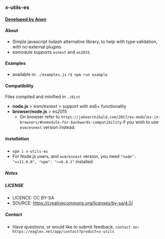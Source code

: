 ### x-utils-es
####  [ Developed by Anon ](http://eaglex.net)


#### About
- Simple javascript lodash alternative library, to help with type validation, with no external plugins
- esmodule supports `esnext` and `es2015`.


#### Examples
- available in: `./examples.js` `/$ npm run example`


#### Compatibility
Files compiled and minified in `./dist`
- **node.js** > esm/esnext  > support with es6+ functionality
- **browser/node.js** > es2015 
    - On browser refer to `https://jakearchibald.com/2017/es-modules-in-browsers/#nomodule-for-backwards-compatibility` if you wish to use `esm/esnext` version instead.


##### Installation
- `npm i x-utils-es`
- For Node.js users, and `esm/esnext` version, you need `"node": ">=11.0.0", "npm": ">=6.4.1"` installed 


##### Notes


##### LICENSE

* LICENCE: CC BY-SA
* SOURCE: https://creativecommons.org/licenses/by-sa/4.0/


##### Contact
* Have questions, or would like to submit feedback, `contact on: https://eaglex.net/app/contact?product=x-utils`

